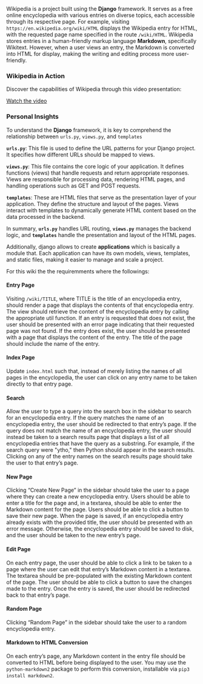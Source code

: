 Wikipedia is a project built using the **Django** framework. It serves as a free online encyclopedia with various entries on diverse topics, each accessible through its respective page. For example, visiting `https://en.wikipedia.org/wiki/HTML`  displays the Wikipedia entry for HTML, with the requested page name specified in the route `/wiki/HTML`. Wikipedia stores entries in a human-friendly markup language **Markdown**, specifically Wikitext. However, when a user views an entry, the Markdown is converted into HTML for display, making the writing and editing process more user-friendly.

### Wikipedia in Action

Discover the capabilities of Wikipedia through this video presentation:

[Watch the video](https://www.youtube.com/embed/4muNAK4nkGQ)

### Personal Insights

To understand the **Django** framework, it is key to comprehend the relationship between `urls.py`, `views.py`, and `templates`

**`urls.py`**: This file is used to define the URL patterns for your Django project. It specifies how different URLs should be mapped to views.

**`views.py`**: This file contains the core logic of your application. It defines functions (views) that handle requests and return appropriate responses. Views are responsible for processing data, rendering HTML pages, and handling operations such as GET and POST requests.

**`templates`**: These are HTML files that serve as the presentation layer of your application. They define the structure and layout of the pages. Views interact with templates to dynamically generate HTML content based on the data processed in the backend.

In summary, **`urls.py`** handles URL routing, **`views.py`** manages the backend logic, and **`templates`** handle the presentation and layout of the HTML pages.


Additionally, django allows to create **applications** which is basically a module that. Each application can have its own models, views, templates, and static files, making it easier to manage and scale a project.

For this wiki the the requiremments where the followings:


#### Entry Page
Visiting `/wiki/TITLE`, where TITLE is the title of an encyclopedia entry, should render a page that displays the contents of that encyclopedia entry. The view should retrieve the content of the encyclopedia entry by calling the appropriate util function. If an entry is requested that does not exist, the user should be presented with an error page indicating that their requested page was not found. If the entry does exist, the user should be presented with a page that displays the content of the entry. The title of the page should include the name of the entry.

#### Index Page
Update `index.html` such that, instead of merely listing the names of all pages in the encyclopedia, the user can click on any entry name to be taken directly to that entry page.

#### Search
Allow the user to type a query into the search box in the sidebar to search for an encyclopedia entry. If the query matches the name of an encyclopedia entry, the user should be redirected to that entry’s page. If the query does not match the name of an encyclopedia entry, the user should instead be taken to a search results page that displays a list of all encyclopedia entries that have the query as a substring. For example, if the search query were "ytho," then Python should appear in the search results. Clicking on any of the entry names on the search results page should take the user to that entry’s page.

#### New Page
Clicking “Create New Page” in the sidebar should take the user to a page where they can create a new encyclopedia entry. Users should be able to enter a title for the page and, in a textarea, should be able to enter the Markdown content for the page. Users should be able to click a button to save their new page. When the page is saved, if an encyclopedia entry already exists with the provided title, the user should be presented with an error message. Otherwise, the encyclopedia entry should be saved to disk, and the user should be taken to the new entry’s page.

#### Edit Page
On each entry page, the user should be able to click a link to be taken to a page where the user can edit that entry’s Markdown content in a textarea. The textarea should be pre-populated with the existing Markdown content of the page. The user should be able to click a button to save the changes made to the entry. Once the entry is saved, the user should be redirected back to that entry’s page.

#### Random Page
Clicking “Random Page” in the sidebar should take the user to a random encyclopedia entry.

#### Markdown to HTML Conversion
On each entry’s page, any Markdown content in the entry file should be converted to HTML before being displayed to the user. You may use the `python-markdown2` package to perform this conversion, installable via `pip3 install markdown2`.